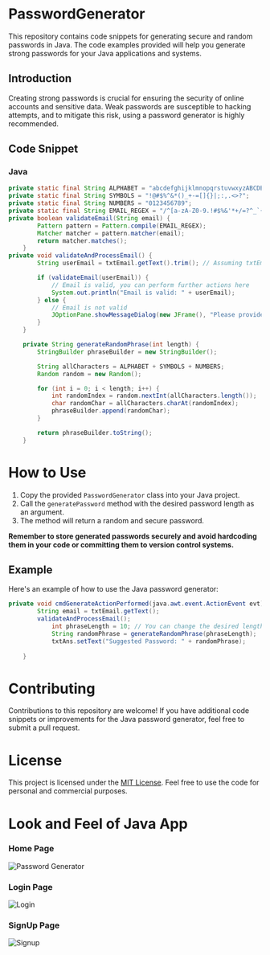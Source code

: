 # PasswordGenerator

This repository contains code snippets for generating secure and random passwords in Java. The code examples provided will help you generate strong passwords for your Java applications and systems.

## Introduction

Creating strong passwords is crucial for ensuring the security of online accounts and sensitive data. Weak passwords are susceptible to hacking attempts, and to mitigate this risk, using a password generator is highly recommended.

## Code Snippet

### Java

```java
private static final String ALPHABET = "abcdefghijklmnopqrstuvwxyzABCDEFGHIJKLMNOPQRSTUVWXYZ";
private static final String SYMBOLS = "!@#$%^&*()_+-=[]{}|;:,.<>?";
private static final String NUMBERS = "0123456789";
private static final String EMAIL_REGEX = "/^[a-zA-Z0-9.!#$%&'*+/=?^_`{|}~-]+@[a-zA-Z0-9-]+(?:\\.[a-zA-Z0-9-]+)*$/";
private boolean validateEmail(String email) {
        Pattern pattern = Pattern.compile(EMAIL_REGEX);
        Matcher matcher = pattern.matcher(email);
        return matcher.matches();
    }
private void validateAndProcessEmail() {
        String userEmail = txtEmail.getText().trim(); // Assuming txtEmail is the JTextField for email input

        if (validateEmail(userEmail)) {
            // Email is valid, you can perform further actions here
            System.out.println("Email is valid: " + userEmail);
        } else {
            // Email is not valid
            JOptionPane.showMessageDialog(new JFrame(), "Please provide valid email");
        }
    }

    private String generateRandomPhrase(int length) {
        StringBuilder phraseBuilder = new StringBuilder();

        String allCharacters = ALPHABET + SYMBOLS + NUMBERS;
        Random random = new Random();

        for (int i = 0; i < length; i++) {
            int randomIndex = random.nextInt(allCharacters.length());
            char randomChar = allCharacters.charAt(randomIndex);
            phraseBuilder.append(randomChar);
        }

        return phraseBuilder.toString();
    }
```
# How to Use

1. Copy the provided `PasswordGenerator` class into your Java project.
2. Call the `generatePassword` method with the desired password length as an argument.
3. The method will return a random and secure password.

**Remember to store generated passwords securely and avoid hardcoding them in your code or committing them to version control systems.**

## Example

Here's an example of how to use the Java password generator:

```java
private void cmdGenerateActionPerformed(java.awt.event.ActionEvent evt) {                                            
        String email = txtEmail.getText();
        validateAndProcessEmail();
            int phraseLength = 10; // You can change the desired length here
            String randomPhrase = generateRandomPhrase(phraseLength);
            txtAns.setText("Suggested Password: " + randomPhrase);
        
    } 
```
# Contributing

Contributions to this repository are welcome! If you have additional code snippets or improvements for the Java password generator, feel free to submit a pull request.

# License

This project is licensed under the [MIT License](LICENSE). Feel free to use the code for personal and commercial purposes.

# Look and Feel of Java App
### Home Page
![Password Generator](https://github.com/divyashah0510/PasswordGenerator/assets/102017379/4e0a9801-da54-4778-94d0-a4d7373169ab)

### Login Page

![Login](https://github.com/divyashah0510/PasswordGenerator/assets/102017379/c87b18e3-7e6d-4a08-aa1c-b2b23a743fda)

### SignUp Page

![Signup](https://github.com/divyashah0510/PasswordGenerator/assets/102017379/7d6a13b6-d689-49c4-becd-951b7d5dd8df)
